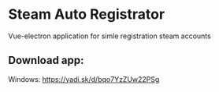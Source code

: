 Steam Auto Registrator
===========

Vue-electron application for simle registration steam accounts

Download app:
----------
Windows: https://yadi.sk/d/bqo7YzZUw22PSg